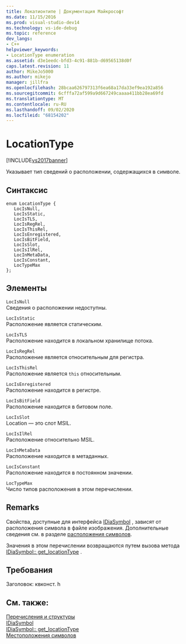 ```yaml
---
title: Локатионтипе | Документация Майкрософт
ms.date: 11/15/2016
ms.prod: visual-studio-dev14
ms.technology: vs-ide-debug
ms.topic: reference
dev_langs:
- C++
helpviewer_keywords:
- LocationType enumeration
ms.assetid: d3e1eedc-bfd3-4c91-881b-d69565138d0f
caps.latest.revision: 11
author: MikeJo5000
ms.author: mikejo
manager: jillfra
ms.openlocfilehash: 28bcaa626797313f6ea68a17da33ef9ea192a856
ms.sourcegitcommit: 6cfffa72af599a9d667249caaaa411bb28ea69fd
ms.translationtype: MT
ms.contentlocale: ru-RU
ms.lasthandoff: 09/02/2020
ms.locfileid: "68154202"
---
```

# <a name="locationtype"></a>LocationType
[!INCLUDE[vs2017banner](../../includes/vs2017banner.md)]

Указывает тип сведений о расположении, содержащихся в символе.  
  
## <a name="syntax"></a>Синтаксис  
  
```cpp#  
enum LocationType {   
   LocIsNull,  
   LocIsStatic,  
   LocIsTLS,  
   LocIsRegRel,  
   LocIsThisRel,  
   LocIsEnregistered,  
   LocIsBitField,  
   LocIsSlot,  
   LocIsIlRel,  
   LocInMetaData,  
   LocIsConstant,  
   LocTypeMax  
};  
```  
  
## <a name="elements"></a>Элементы  
 `LocIsNull`  
 Сведения о расположении недоступны.  
  
 `LocIsStatic`  
 Расположение является статическим.  
  
 `LocIsTLS`  
 Расположение находится в локальном хранилище потока.  
  
 `LocIsRegRel`  
 Расположение является относительным для регистра.  
  
 `LocIsThisRel`  
 Расположение является `this` относительным.  
  
 `LocIsEnregistered`  
 Расположение находится в регистре.  
  
 `LocIsBitField`  
 Расположение находится в битовом поле.  
  
 `LocIsSlot`  
 Location — это слот MSIL.  
  
 `LocIsIlRel`  
 Расположение относительно MSIL.  
  
 `LocInMetaData`  
 Расположение находится в метаданных.  
  
 `LocIsConstant`  
 Расположение находится в постоянном значении.  
  
 `LocTypeMax`  
 Число типов расположения в этом перечислении.  
  
## <a name="remarks"></a>Remarks  
 Свойства, доступные для интерфейса [IDiaSymbol](../../debugger/debug-interface-access/idiasymbol.md) , зависят от расположения символа в файле изображения. Дополнительные сведения см. в разделе [расположения символов](../../debugger/debug-interface-access/symbol-locations.md).  
  
 Значения в этом перечислении возвращаются путем вызова метода [IDiaSymbol:: get_locationType](../../debugger/debug-interface-access/idiasymbol-get-locationtype.md) .  
  
## <a name="requirements"></a>Требования  
 Заголовок: квконст. h  
  
## <a name="see-also"></a>См. также:  
 [Перечисления и структуры](../../debugger/debug-interface-access/enumerations-and-structures.md)   
 [IDiaSymbol](../../debugger/debug-interface-access/idiasymbol.md)   
 [IDiaSymbol:: get_locationType](../../debugger/debug-interface-access/idiasymbol-get-locationtype.md)   
 [Местоположения символов](../../debugger/debug-interface-access/symbol-locations.md)

